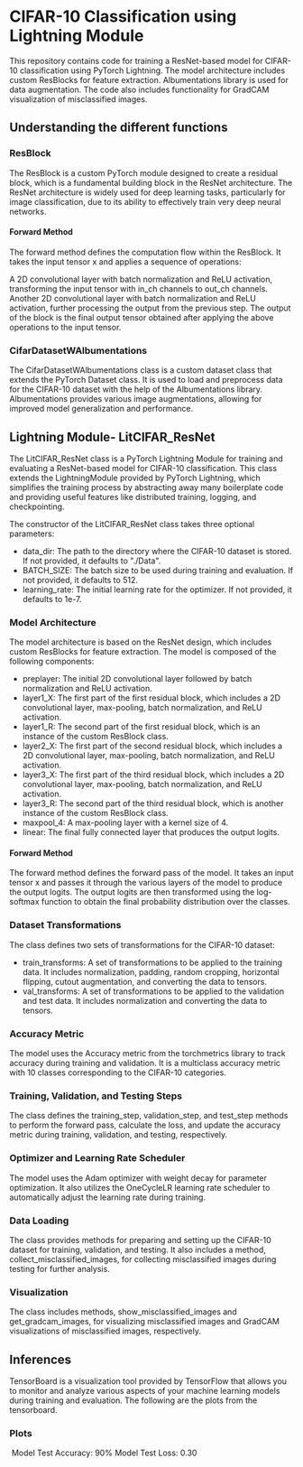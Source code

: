 # CIFAR-10 Classification using Lightning Module
This repository contains code for training a ResNet-based model for CIFAR-10 classification using PyTorch Lightning. The model architecture includes custom ResBlocks for feature extraction. Albumentations library is used for data augmentation. The code also includes functionality for GradCAM visualization of misclassified images.

## Understanding the different functions

### ResBlock

The ResBlock is a custom PyTorch module designed to create a residual block, which is a fundamental building block in the ResNet architecture. The ResNet architecture is widely used for deep learning tasks, particularly for image classification, due to its ability to effectively train very deep neural networks.

#### Forward Method

The forward method defines the computation flow within the ResBlock. It takes the input tensor x and applies a sequence of operations:

A 2D convolutional layer with batch normalization and ReLU activation, transforming the input tensor with in_ch channels to out_ch channels.
Another 2D convolutional layer with batch normalization and ReLU activation, further processing the output from the previous step.
The output of the block is the final output tensor obtained after applying the above operations to the input tensor.

### CifarDatasetWAlbumentations

The CifarDatasetWAlbumentations class is a custom dataset class that extends the PyTorch Dataset class. It is used to load and preprocess data for the CIFAR-10 dataset with the help of the Albumentations library. Albumentations provides various image augmentations, allowing for improved model generalization and performance.

## Lightning Module- LitCIFAR_ResNet

The LitCIFAR_ResNet class is a PyTorch Lightning Module for training and evaluating a ResNet-based model for CIFAR-10 classification. This class extends the LightningModule provided by PyTorch Lightning, which simplifies the training process by abstracting away many boilerplate code and providing useful features like distributed training, logging, and checkpointing.

The constructor of the LitCIFAR_ResNet class takes three optional parameters:

- data_dir: The path to the directory where the CIFAR-10 dataset is stored. If not provided, it defaults to "./Data".
- BATCH_SIZE: The batch size to be used during training and evaluation. If not provided, it defaults to 512.
- learning_rate: The initial learning rate for the optimizer. If not provided, it defaults to 1e-7.

### Model Architecture
The model architecture is based on the ResNet design, which includes custom ResBlocks for feature extraction. The model is composed of the following components:

- preplayer: The initial 2D convolutional layer followed by batch normalization and ReLU activation.
- layer1_X: The first part of the first residual block, which includes a 2D convolutional layer, max-pooling, batch normalization, and ReLU activation.
- layer1_R: The second part of the first residual block, which is an instance of the custom ResBlock class.
- layer2_X: The first part of the second residual block, which includes a 2D convolutional layer, max-pooling, batch normalization, and ReLU activation.
- layer3_X: The first part of the third residual block, which includes a 2D convolutional layer, max-pooling, batch normalization, and ReLU activation.
- layer3_R: The second part of the third residual block, which is another instance of the custom ResBlock class.
- maxpool_4: A max-pooling layer with a kernel size of 4.
- linear: The final fully connected layer that produces the output logits.

#### Forward Method
The forward method defines the forward pass of the model. It takes an input tensor x and passes it through the various layers of the model to produce the output logits. The output logits are then transformed using the log-softmax function to obtain the final probability distribution over the classes.

### Dataset Transformations
The class defines two sets of transformations for the CIFAR-10 dataset:

- train_transforms: A set of transformations to be applied to the training data. It includes normalization, padding, random cropping, horizontal flipping, cutout augmentation, and converting the data to tensors.
- val_transforms: A set of transformations to be applied to the validation and test data. It includes normalization and converting the data to tensors.

### Accuracy Metric
The model uses the Accuracy metric from the torchmetrics library to track accuracy during training and validation. It is a multiclass accuracy metric with 10 classes corresponding to the CIFAR-10 categories.

### Training, Validation, and Testing Steps
The class defines the training_step, validation_step, and test_step methods to perform the forward pass, calculate the loss, and update the accuracy metric during training, validation, and testing, respectively.

### Optimizer and Learning Rate Scheduler
The model uses the Adam optimizer with weight decay for parameter optimization. It also utilizes the OneCycleLR learning rate scheduler to automatically adjust the learning rate during training.

### Data Loading
The class provides methods for preparing and setting up the CIFAR-10 dataset for training, validation, and testing. It also includes a method, collect_misclassified_images, for collecting misclassified images during testing for further analysis.

### Visualization
The class includes methods, show_misclassified_images and get_gradcam_images, for visualizing misclassified images and GradCAM visualizations of misclassified images, respectively.

## Inferences

TensorBoard is a visualization tool provided by TensorFlow that allows you to monitor and analyze various aspects of your machine learning models during training and evaluation. The following are the plots from the tensorboard.

### Plots 
![]()
Model Test Accuracy: 90%
Model Test Loss: 0.30
